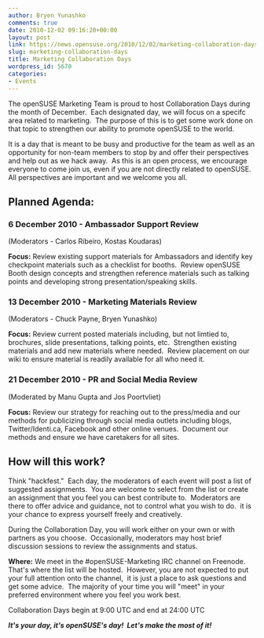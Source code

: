 ```yaml
---
author: Bryen Yunashko
comments: true
date: 2010-12-02 09:16:20+00:00
layout: post
link: https://news.opensuse.org/2010/12/02/marketing-collaboration-days/
slug: marketing-collaboration-days
title: Marketing Collaboration Days
wordpress_id: 5670
categories:
- Events
---
```


The openSUSE Marketing Team is proud to host Collaboration Days during the month of December.  Each designated day, we will focus on a specifc area related to marketing.  The purpose of this is to get some work done on that topic to strengthen our ability to promote openSUSE to the world.

It is a day that is meant to be busy and productive for the team as well as an opportunity for non-team members to stop by and offer their perspectives and help out as we hack away.  As this is an open process, we encourage everyone to come join us, even if you are not directly related to openSUSE.  All perspectives are important and we welcome you all.


## Planned Agenda:




### <!-- more -->




### 6 December 2010 - Ambassador Support Review


(Moderators - Carlos Ribeiro, Kostas Koudaras)

**Focus:**
Review existing support materials for Ambassadors and identify key checkpoint materials such as a checklist for booths.  Review openSUSE Booth design concepts and strengthen reference materials such as talking points and developing strong presentation/speaking skills.


### 13 December 2010 - Marketing Materials Review


(Moderators - Chuck Payne, Bryen Yunashko)

**Focus:**
Review current posted materials including, but not limtied to, brochures, slide presentations, talking points, etc.  Strengthen existing materials and add new materials where needed.  Review placement on our wiki to ensure material is readily available for all who need it.


### 21 December 2010 - PR and Social Media Review


(Moderated by Manu Gupta and Jos Poortvliet)

**Focus:**
Review our strategy for reaching out to the press/media and our methods for publicizing through social media outlets including blogs, Twitter/Identi.ca, Facebook and other online venues.  Document our methods and ensure we have caretakers for all sites.


## How will this work?


Think "hackfest."  Each day, the moderators of each event will post a list of suggested assignments.  You are welcome to select from the list or create an assignment that you feel you can best contribute to.  Moderators are there to offer advice and guidance, not to control what you wish to do.  it is your chance to express yourself freely and creatively.

During the Collaboration Day, you will work either on your own or with partners as you choose.  Occasionally, moderators may host brief discussion sessions to review the assignments and status.

**Where:**
We meet in the #openSUSE-Marketing IRC channel on Freenode.  That's where the list will be hosted.  However, you are not expected to put your full attention onto the channel,  it is just a place to ask questions and get some advice.  The majority of your time you will "meet" in your preferred environment where you feel you work best.

Collaboration Days begin at 9:00 UTC and end at 24:00 UTC

**_It's your day, it's openSUSE's day!  Let's make the most of it!_**
